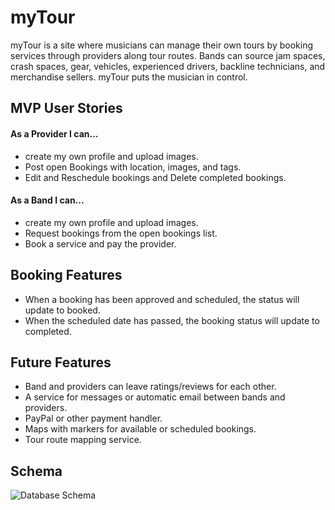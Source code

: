 # myTour

myTour is a site where musicians can manage their own tours by booking services through providers along tour routes. Bands can source jam spaces, crash spaces, gear, vehicles, experienced drivers, backline technicians, and merchandise sellers. myTour puts the musician in control.

## MVP User Stories

#### As a Provider I can...
* create my own profile and upload images.
* Post open Bookings with location, images, and tags.
* Edit and Reschedule bookings and Delete completed bookings.

#### As a Band I can...
* create my own profile and upload images.
* Request bookings from the open bookings list.
* Book a service and pay the provider.

## Booking Features
* When a booking has been approved and scheduled, the status will update to booked.
* When the scheduled date has passed, the booking status will update to completed.


## Future Features
* Band and providers can leave ratings/reviews for each other.
* A service for messages or automatic email between bands and providers.
* PayPal or other payment handler.
* Maps with markers for available or scheduled bookings.
* Tour route mapping service.

## Schema
![Database Schema](assets/images/myTour_schema_v2.png)
